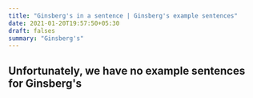 ```yaml
---
title: "Ginsberg's in a sentence | Ginsberg's example sentences"
date: 2021-01-20T19:57:50+05:30
draft: falses
summary: "Ginsberg's"
---
```

## Unfortunately, we have no example sentences for Ginsberg's                 
